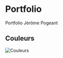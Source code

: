 # Portfolio
Portfolio Jérôme Pogeant


## Couleurs
  ![Couleurs](http://image.noelshack.com/fichiers/2015/16/1428928735-charte-graphique.jpg "Couleurs Portofolio")
